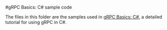 #gRPC Basics: C# sample code

The files in this folder are the samples used in [gRPC Basics: C#][],
a detailed tutorial for using gRPC in C#.

[gRPC Basics: C#]:http://www.grpc.io/docs/tutorials/basic/csharp.html

